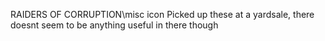 RAIDERS OF CORRUPTION\misc icon Picked up these at a yardsale, there doesnt seem to be anything useful in there though
